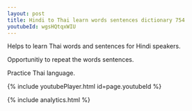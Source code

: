 ```yaml
---
layout: post
title: Hindi to Thai learn words sentences dictionary 754 
youtubeId: wgsHQtqxWIU
---
```

 
 
Helps to learn Thai words and sentences for Hindi speakers.

Opportunitiy to repeat the words sentences. 

Practice Thai language. 
 
{% include youtubePlayer.html id=page.youtubeId %}
 
 
{% include analytics.html %}